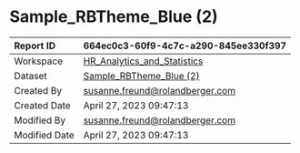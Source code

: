 



# Sample_RBTheme_Blue (2)

|Report ID|664ec0c3-60f9-4c7c-a290-845ee330f397|
| :--- | :--- |
|Workspace|[HR_Analytics_and_Statistics](../Workspaces/HR_Analytics_and_Statistics.md)|
|Dataset|[Sample_RBTheme_Blue (2)](../Datasets/Sample_RBTheme_Blue-(2).md)|
|Created By|susanne.freund@rolandberger.com|
|Created Date|April 27, 2023 09:47:13|
|Modified By|susanne.freund@rolandberger.com|
|Modified Date|April 27, 2023 09:47:13|
